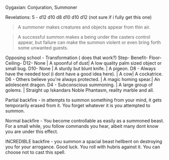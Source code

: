 Gygaxian: Conjuration, Summoner

Revelations: 5 - d12 d10 d8 d10 d10 d12 (not sure if i fully get this one)

> A summoner makes creatures and objects appear from thin air.


> A successful summon makes a being under the casters control appear, but failure can make the summon violent or even bring forth some unwanted guests.

Opposing school - Transformation ( does that work?)
Step- Benefit- Floor- Ceiling-
D12- None | A spoonful of dust| A low quality palm sized object or small bug.
D10- None | A sturdy but blunt knife. | A pigeon.
D8 - Always have the needed tool (i dont have a good idea here). | A cow| A cockatrice.
D6 - Others believe you're always protected.  | A magic homing spear.| An adolescent dragon.
D4 - Subconscious summoning. | A large group of golems. | Straight up Iskandars Noble Phantasm, reality marble and all.


Partial backfire - in attempts to summon something from your mind, it gets temporarily erased from it. You forget whatever it is you attempted to summon.

Normal backfire - You become controllable as easily as a summoned beast. For a small while, you follow commands you hear, albeit many dont know you are under this effect.

INCREDIBLE backfire - you summon a spacial beast hellbent on destroying you for your arrogance. Good luck. You roll with hubris against it.
You can choose not to cast this spell.
